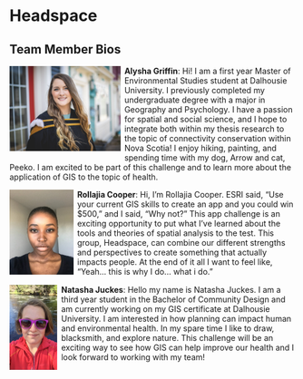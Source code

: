 # Headspace

## Team Member Bios

<img src="../images/alysha.png" style="max-height:150px; margin:0 .5em .25em 0; float: left;" /> **Alysha Griffin**: Hi! I am a first year Master of Environmental Studies student at Dalhousie University. I previously completed my undergraduate degree with a major in Geography and Psychology. I have a passion for spatial and social science, and I hope to integrate both within my thesis research to the topic of connectivity conservation within Nova Scotia! I enjoy hiking, painting, and spending time with my dog, Arrow and cat, Peeko. I am excited to be part of this challenge and to learn more about the application of GIS to the topic of health.<br style="clear:both;" />


<img src="../images/rollajia.png" style="max-height:150px; margin:0 .5em .25em 0; float: left;" /> **Rollajia Cooper**: Hi, I’m Rollajia Cooper. ESRI said, “Use your current GIS skills to create an app and you could win $500,” and I said, “Why not?” This app challenge is an exciting opportunity to put what I’ve learned about the tools and theories of spatial analysis to the test. This group, Headspace, can combine our different strengths and perspectives to create something that actually impacts people. At the end of it all I want to feel like, “Yeah... this is why I do... what i do.”<br style="clear:both;" />


<img src="../images/natasha.png" style="max-height:150px; margin:0 .5em .25em 0; float: left;" /> **Natasha Juckes**: Hello my name is Natasha Juckes. I am a third year student in the Bachelor of Community Design and am currently working on my GIS certificate at Dalhousie University. I am interested in how planning can impact human and environmental health. In my spare time I like to draw, blacksmith, and explore nature. This challenge will be an exciting way to see how GIS can help improve our health and I look forward to working with my team!
